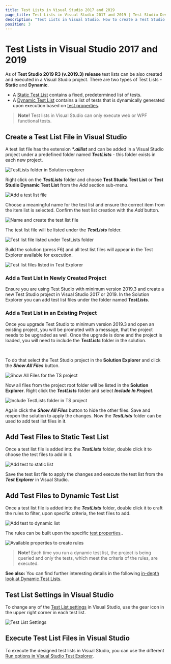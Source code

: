```yaml
---
title: Test Lists in Visual Studio 2017 and 2019
page_title: Test Lists in Visual Studio 2017 and 2019 | Test Studio Dev Documentation
description: "Test Lists in Visual Studio. How to create a Test Studio Dev test list (suite) in Visual Studio. Static test list dynamic test list"
position: 3
---
```

# Test Lists in Visual Studio 2017 and 2019 #

As of **Test Studio 2019 R3 (v.2019.3) release** test lists can be also created and executed in a Visual Studio project. There are two types of Test Lists - **Static** and **Dynamic**.

* A <a href="#add-test-files-to-static-test-list">Static Test List</a> contains a fixed, predetermined list of tests.
* A <a href="#add-test-files-to-dynamic-test-list">Dynamic Test List</a> contains a list of tests that is dynamically generated upon execution based on <a href="/features/test-maintenance/test-properties-vs" target="_blank">test properties</a>.

> __Note!__ Test lists in Visual Studio can only execute web or WPF functional tests.

## Create a Test List File in Visual Studio ##

A test list file has the extension ___*.aiilist___ and can be added in a Visual Studio project under a predefined folder named ___TestLists___ - this folder exists in each new project.

![TestLists folder in Solution explorer][1]

Right click on the ___TestLists___ folder and choose __Test Studio Test List__ or __Test Studio Dynamic Test List__ from the _Add_ section sub-menu.

![Add a test list file][2]

Choose a meaningful name for the test list and ensure the correct item from the item list is selected. Confirm the test list creation with the _Add_ button.

![Name and create the test list file][3]

The test list file will be listed under the ___TestLists___ folder.

![Test list file listed under TestLists folder][4]

Build the solution (press F6) and all test list files will appear in the Test Explorer available for execution.

![Test list files listed in Test Explorer][5]

### Add a Test List in Newly Created Project ###

Ensure you are using Test Studio with minimum version 2019.3 and create a new Test Studio project in Visual Studio 2017 or 2019. In the Solution Explorer you can add test list files under the folder named ___TestLists___.

### Add a Test List in an Existing Project ###

Once you upgrade Test Studio to minimum version 2019.3 and open an existing project, you will be prompted with a message, that the project needs to be upgraded as well. Once the upgrade is done and the project is loaded, you will need to include the ___TestLists___ folder in the solution.

<br>

To do that select the Test Studio project in the __Solution Explorer__ and click the ___Show All Files___ button.

![Show All Files for the TS project][6]

Now all files from the project root folder will be listed in the __Solution Explorer__. Right click the ___TestLists___ folder and select ___Include In Project___.

![Include TestLists folder in TS project][7]

Again click the ___Show All Files___ button to hide the other files. Save and reopen the solution to apply the changes. Now the ___TestLists___ folder can be used to add test list files in it.

## Add Test Files to Static Test List ##

Once a test list file is added into the ___TestLists___ folder, double click it to choose the test files to add in it.

![Add test to static list][8]

Save the test list file to apply the changes and execute the test list from the ___Test Explorer___ in Visual Studio.

## Add Test Files to Dynamic Test List ##

Once a test list file is added into the ___TestLists___ folder, double click it to craft the rules to filter, upon specific criteria, the test files to add.

![Add test to dynamic list][9]

The rules can be built upon the specific <a href="/features/test-maintenance/test-properties-vs#test-properties-related-to-test-studio-dev" target="_blank">test properties</a>..

![Available properties to create rules][10]

> __Note!__ Each time you run a dynamic test list, the project is being queried and only the tests, which meet the criteria of the rules, are executed.

__See also:__ You can find further interesting details in the following <a href="http://blogs.telerik.com/automated-testing-tools/posts/13-09-23/power-of-dynamic-test-lists" target="_blank">in-depth look at Dynamic Test Lists</a>.

## Test List Settings in Visual Studio ##

To change any of the <a href="/features/test-execution/test-list-settings" target="_blank">Test List settings</a> in Visual Studio, use the gear icon in the upper right corner in each test list.

![Test List Settings][11]

## Execute Test List Files in Visual Studio ##

To execute the designed test lists in Visual Studio, you can use the different <a href="/features/test-execution/vs-test-explorer#run-tests-and-test-lists-in-test-explorer" target="_blank">Run options in Visual Studio Test Explorer</a>.

[1]: images/test-lists-in-vs-2017-2019/fig1.png
[2]: images/test-lists-in-vs-2017-2019/fig2.png
[3]: images/test-lists-in-vs-2017-2019/fig3.png
[4]: images/test-lists-in-vs-2017-2019/fig4.png
[5]: images/test-lists-in-vs-2017-2019/fig5.png
[6]: images/test-lists-in-vs-2017-2019/fig6.png
[7]: images/test-lists-in-vs-2017-2019/fig7.png
[8]: images/test-lists-in-vs-2017-2019/fig8.png
[9]: images/test-lists-in-vs-2017-2019/fig9.png
[10]: images/test-lists-in-vs-2017-2019/fig10.png
[11]: images/test-lists-in-vs-2017-2019/fig11.png
